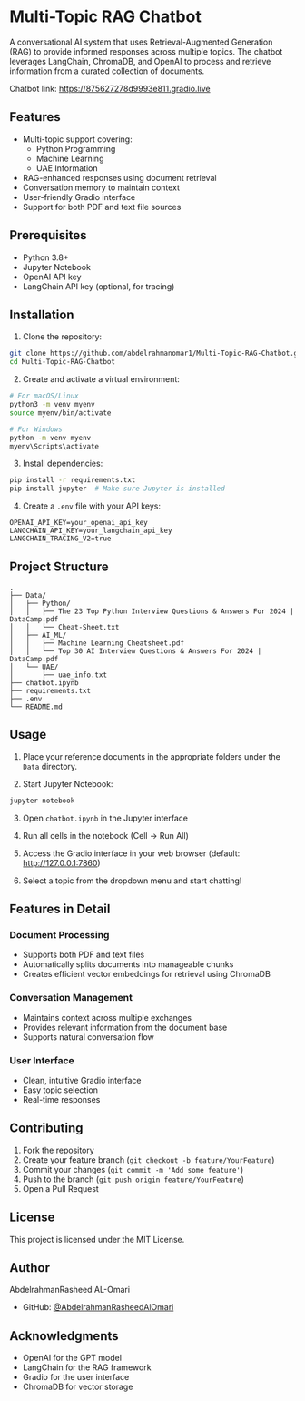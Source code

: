 # Multi-Topic RAG Chatbot

A conversational AI system that uses Retrieval-Augmented Generation (RAG) to provide informed responses across multiple topics. The chatbot leverages LangChain, ChromaDB, and OpenAI to process and retrieve information from a curated collection of documents.

Chatbot link: https://875627278d9993e811.gradio.live
## Features

- Multi-topic support covering:
  - Python Programming
  - Machine Learning
  - UAE Information
- RAG-enhanced responses using document retrieval
- Conversation memory to maintain context
- User-friendly Gradio interface
- Support for both PDF and text file sources

## Prerequisites

- Python 3.8+
- Jupyter Notebook
- OpenAI API key
- LangChain API key (optional, for tracing)

## Installation

1. Clone the repository:
```bash
git clone https://github.com/abdelrahmanomar1/Multi-Topic-RAG-Chatbot.git
cd Multi-Topic-RAG-Chatbot
```

2. Create and activate a virtual environment:
```bash
# For macOS/Linux
python3 -m venv myenv
source myenv/bin/activate

# For Windows
python -m venv myenv
myenv\Scripts\activate
```

3. Install dependencies:
```bash
pip install -r requirements.txt
pip install jupyter  # Make sure Jupyter is installed
```

4. Create a `.env` file with your API keys:
```env
OPENAI_API_KEY=your_openai_api_key
LANGCHAIN_API_KEY=your_langchain_api_key
LANGCHAIN_TRACING_V2=true
```

## Project Structure
```
.
├── Data/
│   ├── Python/
│   │   ├── The 23 Top Python Interview Questions & Answers For 2024 | DataCamp.pdf
│   │   └── Cheat-Sheet.txt
│   ├── AI_ML/
│   │   ├── Machine Learning Cheatsheet.pdf
│   │   └── Top 30 AI Interview Questions & Answers For 2024 | DataCamp.pdf
│   └── UAE/
│       ├── uae_info.txt
├── chatbot.ipynb
├── requirements.txt
├── .env
└── README.md
```

## Usage

1. Place your reference documents in the appropriate folders under the `Data` directory.

2. Start Jupyter Notebook:
```bash
jupyter notebook
```

3. Open `chatbot.ipynb` in the Jupyter interface

4. Run all cells in the notebook (Cell → Run All)

5. Access the Gradio interface in your web browser (default: http://127.0.0.1:7860)

6. Select a topic from the dropdown menu and start chatting!

## Features in Detail

### Document Processing
- Supports both PDF and text files
- Automatically splits documents into manageable chunks
- Creates efficient vector embeddings for retrieval using ChromaDB

### Conversation Management
- Maintains context across multiple exchanges
- Provides relevant information from the document base
- Supports natural conversation flow

### User Interface
- Clean, intuitive Gradio interface
- Easy topic selection
- Real-time responses

## Contributing

1. Fork the repository
2. Create your feature branch (`git checkout -b feature/YourFeature`)
3. Commit your changes (`git commit -m 'Add some feature'`)
4. Push to the branch (`git push origin feature/YourFeature`)
5. Open a Pull Request

## License

This project is licensed under the MIT License.

## Author

AbdelrahmanRasheed AL-Omari
- GitHub: [@AbdelrahmanRasheedAlOmari](https://github.com/AbdelrahmanRasheedAlOmari)

## Acknowledgments

- OpenAI for the GPT model
- LangChain for the RAG framework
- Gradio for the user interface
- ChromaDB for vector storage
